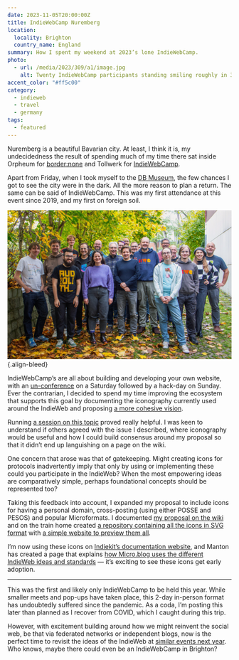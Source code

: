 ```yaml
---
date: 2023-11-05T20:00:00Z
title: IndieWebCamp Nuremberg
location:
  locality: Brighton
  country_name: England
summary: How I spent my weekend at 2023’s lone IndieWebCamp.
photo:
  - url: /media/2023/309/a1/image.jpg
    alt: Twenty IndieWebCamp participants standing smiling roughly in 3-4 rows on an outdoors inclined driveway, with yellow leaves and grass on the ground and a canopy of trees overhead.
accent_color: "#ff5c00"
category:
  - indieweb
  - travel
  - germany
tags:
  - featured
---
```


Nuremberg is a beautiful Bavarian city. At least, I think it is, my undecidedness the result of spending much of my time there sat inside Orpheum for [border:none][1] and Tollwerk for [IndieWebCamp][2].

Apart from Friday, when I took myself to the [DB Museum][3], the few chances I got to see the city were in the dark. All the more reason to plan a return. The same can be said of IndieWebCamp. This was my first attendance at this event since 2019, and my first on foreign soil.

![Twenty IndieWebCamp participants standing smiling roughly in 3-4 rows on an outdoors inclined driveway, with yellow leaves and grass on the ground and a canopy of trees overhead.](/media/2023/309/a1/image.jpg "Photograph: Joschi Kuphal.")
{.align-bleed}

IndieWebCamp’s are all about building and developing your own website, with an [un-conference][4] on a Saturday followed by a hack-day on Sunday. Ever the contrarian, I decided to spend my time improving the ecosystem that supports this goal by documenting the iconography currently used around the IndieWeb and proposing [a more cohesive vision][5].

Running [a session on this topic][6] proved really helpful. I was keen to understand if others agreed with the issue I described, where iconography would be useful and how I could build consensus around my proposal so that it didn’t end up languishing on a page on the wiki.

One concern that arose was that of gatekeeping. Might creating icons for protocols inadvertently imply that only by using or implementing these could you participate in the IndieWeb? When the most empowering ideas are comparatively simple, perhaps foundational concepts should be represented too?

Taking this feedback into account, I expanded my proposal to include icons for having a personal domain, cross-posting (using either POSSE and PESOS) and popular Microformats. I documented [my proposal on the wiki][7] and on the train home created [a repository containing all the icons in SVG format][8] with [a simple website to preview them all][9].

I’m now using these icons on [Indiekit’s documentation website][10], and Manton has created a page that explains [how Micro.blog uses the different IndieWeb ideas and standards][11] — it’s exciting to see these icons get early adoption.

---

This was the first and likely only IndieWebCamp to be held this year. While smaller meets and pop-ups have taken place, this 2-day in-person format has undoubtedly suffered since the pandemic. As a coda, I’m posting this later than planned as I recover from COVID, which I caught during this trip.

However, with excitement building around how we might reinvent the social web, be that via federated networks or independent blogs, now is the perfect time to revisit the ideas of the IndieWeb at [similar events next year][12]. Who knows, maybe there could even be an IndieWebCamp in Brighton?

[1]: https://border-none.net/2023/
[2]: https://indieweb.org/2023/Nuremberg
[3]: https://dbmuseum.de/en/nuremberg
[4]: https://en.wikipedia.org/wiki/Unconference
[5]: /2023/298/a1/indieweb_identity/
[6]: https://indieweb.org/2023/Nuremberg/block-icons
[7]: https://indieweb.org/Building_block_icons
[8]: https://github.com/getindiekit/indieweb-icons
[9]: https://getindiekit.github.io/indieweb-icons/
[10]: https://getindiekit.com/specifications
[11]: https://micro.blog/about/indieweb
[12]: https://indieweb.org/Planning#2024
